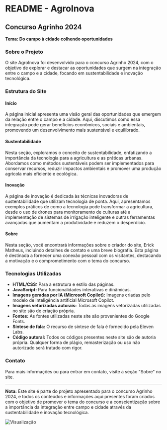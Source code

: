 # README - AgroInova

## Concurso Agrinho 2024
**Tema: Do campo à cidade colhendo oportunidades**

### Sobre o Projeto
O site AgroInova foi desenvolvido para o concurso Agrinho 2024, com o objetivo de explorar e destacar as oportunidades que surgem na integração entre o campo e a cidade, focando em sustentabilidade e inovação tecnológica. 

### Estrutura do Site

#### Início
A página inicial apresenta uma visão geral das oportunidades que emergem da relação entre o campo e a cidade. Aqui, discutimos como essa integração pode gerar benefícios econômicos, sociais e ambientais, promovendo um desenvolvimento mais sustentável e equilibrado.

#### Sustentabilidade
Nesta seção, exploramos o conceito de sustentabilidade, enfatizando a importância da tecnologia para a agricultura e as práticas urbanas. Abordamos como métodos sustentáveis podem ser implementados para conservar recursos, reduzir impactos ambientais e promover uma produção agrícola mais eficiente e ecológica.

#### Inovação
A página de inovação é dedicada às técnicas inovadoras de sustentabilidade que utilizam tecnologia de ponta. Aqui, apresentamos exemplos práticos de como a tecnologia pode transformar a agricultura, desde o uso de drones para monitoramento de culturas até a implementação de sistemas de irrigação inteligente e outras ferramentas avançadas que aumentam a produtividade e reduzem o desperdício.

#### Sobre
Nesta seção, você encontrará informações sobre o criador do site, Erick Matheus, incluindo detalhes de contato e uma breve biografia. Esta página é destinada a fornecer uma conexão pessoal com os visitantes, destacando a motivação e o comprometimento com o tema do concurso.

### Tecnologias Utilizadas
- **HTML/CSS:** Para a estrutura e estilo das páginas.
- **JavaScript:** Para funcionalidades interativas e dinâmicas.
- **Imagens geradas por IA (Microsoft Copilot):** Imagens criadas pelo modelo de inteligência artificial Microsoft Copilot.
- **Imagens vetorizadas autorais:** Todas as imagens vetorizadas utilizadas no site são de criação própria.
- **Fontes:** As fontes utilizadas neste site são provenientes do Google Fonts.
- **Síntese de fala:** O recurso de síntese de fala é fornecido pela Eleven Labs.
- **Código autoral:** Todos os códigos presentes neste site são de autoria própria. Qualquer forma de plágio, remasterização ou uso não autorizado será tratado com rigor.

### Contato
Para mais informações ou para entrar em contato, visite a seção "Sobre" no site.

---

**Nota:** Este site é parte do projeto apresentado para o concurso Agrinho 2024, e todos os conteúdos e informações aqui presentes foram criados com o objetivo de promover o tema do concurso e a conscientização sobre a importância da integração entre campo e cidade através da sustentabilidade e inovação tecnológica.


![Visualização](https://drive.google.com/uc?export=view&id=1R6-NOyGScw8r0yGU32ZHcl2WgPtUBZqZ)
